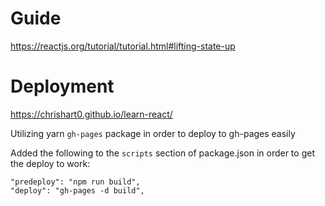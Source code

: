 # Guide
https://reactjs.org/tutorial/tutorial.html#lifting-state-up

# Deployment
https://chrishart0.github.io/learn-react/

Utilizing yarn `gh-pages` package in order to deploy to gh-pages easily

Added the following to the `scripts` section of package.json in order to get the deploy to work:
```
"predeploy": "npm run build",
"deploy": "gh-pages -d build",
```